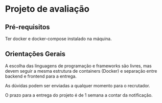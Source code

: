 # Projeto de avaliação

## Pré-requisitos

Ter docker e docker-compose instalado na máquina.

## Orientações Gerais

A escolha das linguagens de programação e frameworks são livres, mas devem seguir a mesma estrutura de containers (Docker) e separação entre backend e frontend para a entrega.

As dúvidas podem ser enviadas a qualquer momento para o recrutador.

O prazo para a entrega do projeto é de 1 semana a contar da notificação.

